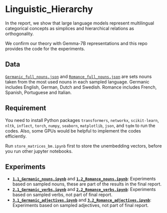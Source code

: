 # Linguistic_Hierarchy
In the report, we show that large language models represent multilingual categorical concepts as simplices and hierarchical relations as orthogonality.

We confirm our theory with Gemma-7B representations and this repo provides the code for the experiments.

## Data
[`Germanic_full_nouns.json`](data/Germanic_full_nouns.json) and [`Romance_full_nouns.json`](data/Romance_full_nouns.json) are sets nouns taken from the most used nouns in each sampled language.
Germanic includes English, German, Dutch and Swedish. Romance includes French, Spanish, Portuguese and Italian.


## Requirement
You need to install Python packages `transformers`, `networkx`, `scikit-learn`, `nltk`, `inflect`, `torch`, `numpy`, `seaborn`, `matplotlib`, `json`, and `tqdm` to run the codes. Also, some GPUs would be helpful to implement the codes efficiently.

Run `store_matrices_bm.ipynb` first to store the unembedding vectors, before you run other jupyter notebooks.

## Experiments
- [**`1.1_Germanic_nouns.ipynb`**](1_Germanic_nouns.ipynb) and [**`1.2_Romance_nouns.ipynb`**](1.2_Romance_nouns.ipynb): Experiments based on sampled nouns, these are part of the results in the final report.
- [**`2.1_Germanic_verbs.ipynb`**](2.1_Germanic_verbs.ipynb) and [**`2.2_Romance_verbs.ipynb`**](2.2_Romance_verbs.ipynb): Experiments based on sampled verbs, not part of final report.
- [**`3.1_Germanic_adjectives.ipynb`**](2.1_Germanic_verbs.ipynb) and [**`3.2_Romance_adjectives.ipynb`**](2.2_Romance_verbs.ipynb): Experiments based on sampled adjectives, not part of final report.
